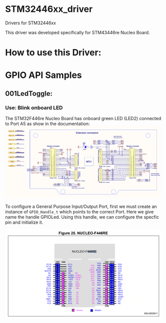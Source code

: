 # STM32446xx_driver
Drivers for STM32446xx

This driver was developed specifically for STM43446re Nucleo Board. 

# How to use this Driver: 
# GPIO API Samples
## 001LedToggle:


### Use: Blink onboard LED

The STM32F446re Nucleo Board has onboard green LED (LED2) connected to Port A5 as
show in the documentation:
![STM32F446re-extenstion-connectors](Documents/STM32F446re-ExtConn.png?raw=true "Title")

To configure a General Purpose Input/Output Port, first we must create an  instance of ```GPIO_Handle_t``` which points to the correct Port.  Here we give name the handle GPIOLed.  Using this handle, we can configure the specfic pin and initialize it.  


![STM32F446re-pinout](Documents/SMT32F446re-PinOut.png?raw=true "Title")



